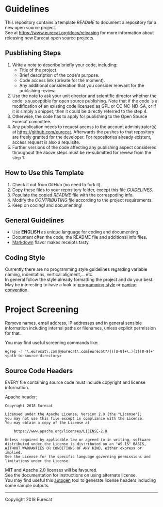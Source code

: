 # Guidelines

This repository contains a template *README* to document a repository for a new open source project.	
See at <https://www.eurecat.org/docs/releasing> for more information about releasing new Eurecat open source projects.

## Pusblishing Steps

1. Write a note to describe briefly your code, including:   
    - Title of the project.  
    - Brief description of the code's purpose.  
    - Code access link (private for the moment).    
    - Any additional consideration that you consider relevant for the publishing review.    
2. Use the note to ask your unit director and scientific director whether the code is susceptible for open source publishing. Note that if the code is a modification of an existing code licensed as GPL or CC NC-ND-SA, or if it is simply a snippet, then it could be directly referred to the step 4.    	
3. Otherwise, the code has to apply for publishing to the Open Source Eurecat committee.  
4. Any publication needs to request access to the account administrator(s) at <https://github.com/eurecat>. Afterwards the pushes to that repository are freely granted for the developer. For repositories already existent, access request is also a requisite. 	
5. Further versions of the code affecting any publishing aspect considered throughout the above steps must be re-submitted for review from the step 1.   

## How to Use this Template

1. Check it out from GitHub (no need to fork it).
2. Copy these files to your repository folder, except this file *GUIDELINES*.
3. Populate the copied *README* file with the correspoding info.
4. Modify the *CONTRIBUTING* file according to the project requirements.
5. Keep on coding! and documenting!


## General Guidelines

- Use **ENGLISH** as unique language for coding and documenting.
- Document often the code, the README file and additional info files.
- [Markdown](https://guides.github.com/features/mastering-markdown) flavor makes receipts tasty.


## Coding Style

Currently there are no programming style guidelines regarding variable naming, indentatins, vertical aligment,... etc.	
In general follow the style already formatting the project and do your best.	
May be interesting to have a look to [programming style](https://en.wikipedia.org/wiki/Programming_style) or [naming convention](https://en.wikipedia.org/wiki/Naming_convention_\(programming\)).


# Project Screening

Remove names, email address, IP addresses and in general sensible information including internal paths or filenames, unless explicit permission for that.

You may find useful screening commands like:

```shell
egrep -r '\.eurecat\.com|@eurecat\.com|eurecat?/|([0-9]+\.){3}[0-9]+' <path-to-source-directory>
```


## Source Code Headers

EVERY file containing source code must include copyright and license information.

Apache header:

    Copyright 2018 Eurecat

    Licensed under the Apache License, Version 2.0 (the "License");
    you may not use this file except in compliance with the License.
    You may obtain a copy of the License at

        https://www.apache.org/licenses/LICENSE-2.0

    Unless required by applicable law or agreed to in writing, software
    distributed under the License is distributed on an "AS IS" BASIS,
    WITHOUT WARRANTIES OR CONDITIONS OF ANY KIND, either express or implied.
    See the License for the specific language governing permissions and
    limitations under the License.

MIT and Apache 2.0 licenses will be favoured.	
See the documentation for instructions on using alternate license.	
You may find useful this [autogen](https://github.com/mbrukman/autogen) tool to generate license headers including some sample outputs. 


-----------------------

Copyright 2018 Eurecat